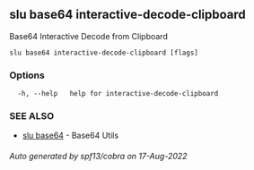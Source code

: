 ## slu base64 interactive-decode-clipboard

Base64 Interactive Decode from Clipboard

```
slu base64 interactive-decode-clipboard [flags]
```

### Options

```
  -h, --help   help for interactive-decode-clipboard
```

### SEE ALSO

* [slu base64](slu_base64.md)	 - Base64 Utils

###### Auto generated by spf13/cobra on 17-Aug-2022
